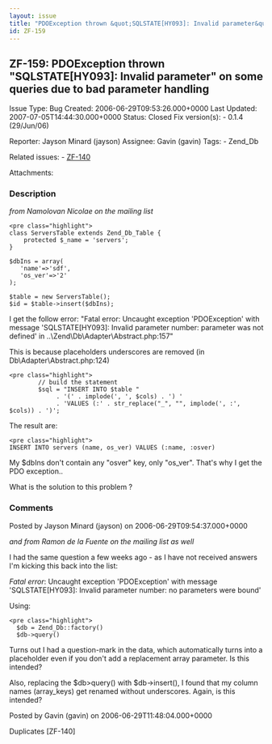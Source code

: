 ```yaml
---
layout: issue
title: "PDOException thrown &quot;SQLSTATE[HY093]: Invalid parameter&quot; on some queries due to bad parameter handling"
id: ZF-159
---
```


ZF-159: PDOException thrown "SQLSTATE[HY093]: Invalid parameter" on some queries due to bad parameter handling 
---------------------------------------------------------------------------------------------------------------

 Issue Type: Bug Created: 2006-06-29T09:53:26.000+0000 Last Updated: 2007-07-05T14:44:30.000+0000 Status: Closed Fix version(s): - 0.1.4 (29/Jun/06)
 
 Reporter:  Jayson Minard (jayson)  Assignee:  Gavin (gavin)  Tags: - Zend\_Db
 
 Related issues: - [ZF-140](/issues/browse/ZF-140)
 
 Attachments: 
### Description

_from Namolovan Nicolae on the mailing list_

 
    <pre class="highlight">
    class ServersTable extends Zend_Db_Table {
        protected $_name = 'servers';
    }
    
    $dbIns = array(
       'name'=>'sdf',
       'os_ver'=>'2'
    );
    
    $table = new ServersTable();
    $id = $table->insert($dbIns);


I get the follow error: "Fatal error: Uncaught exception 'PDOException' with message 'SQLSTATE[HY093]: Invalid parameter number: parameter was not defined' in ..\\Zend\\Db\\Adapter\\Abstract.php:157"

This is because placeholders underscores are removed (in Db\\Adapter\\Abstract.php:124)

 
    <pre class="highlight">
            // build the statement
            $sql = "INSERT INTO $table "
                 . '(' . implode(', ', $cols) . ') '
                 . 'VALUES (:' . str_replace("_", "", implode(', :', $cols)) . ')';


The result are:

 
    <pre class="highlight">
    INSERT INTO servers (name, os_ver) VALUES (:name, :osver)


My $dbIns don't contain any "osver" key, only "os\_ver". That's why I get the PDO exception..

What is the solution to this problem ?

 

 

### Comments

Posted by Jayson Minard (jayson) on 2006-06-29T09:54:37.000+0000

_and from Ramon de la Fuente on the mailing list as well_

I had the same question a few weeks ago - as I have not received answers I'm kicking this back into the list:

_Fatal error_: Uncaught exception 'PDOException' with message 'SQLSTATE[HY093]: Invalid parameter number: no parameters were bound'

Using:

 
    <pre class="highlight">
      $db = Zend_Db::factory()
      $db->query()


Turns out I had a question-mark in the data, which automatically turns into a placeholder even if you don't add a replacement array parameter. Is this intended?

Also, replacing the $db>query() with $db->insert(), I found that my column names (array\_keys) get renamed without underscores. Again, is this intended?

 

 

Posted by Gavin (gavin) on 2006-06-29T11:48:04.000+0000

Duplicates [ZF-140]

 

 